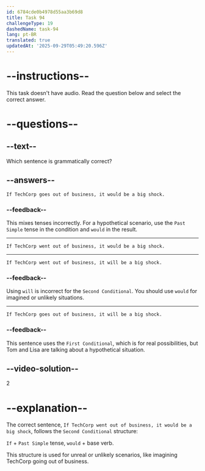 ```yaml
---
id: 6784cde0b4978d55aa3b69d8
title: Task 94
challengeType: 19
dashedName: task-94
lang: pt-BR
translated: true
updatedAt: '2025-09-29T05:49:20.596Z'
---
```


# --instructions--

This task doesn't have audio. Read the question below and select the correct answer.

# --questions--

## --text--

Which sentence is grammatically correct?

## --answers--

`If TechCorp goes out of business, it would be a big shock.`

### --feedback--

This mixes tenses incorrectly. For a hypothetical scenario, use the `Past Simple` tense in the condition and `would` in the result.

---

`If TechCorp went out of business, it would be a big shock.`

---

`If TechCorp went out of business, it will be a big shock.`

### --feedback--

Using `will` is incorrect for the `Second Conditional`. You should use `would` for imagined or unlikely situations.

---

`If TechCorp goes out of business, it will be a big shock.`

### --feedback--

This sentence uses the `First Conditional`, which is for real possibilities, but Tom and Lisa are talking about a hypothetical situation.

## --video-solution--

2

# --explanation--

The correct sentence, `If TechCorp went out of business, it would be a big shock`, follows the `Second Conditional` structure:

`If` + `Past Simple` tense, `would` + base verb.

This structure is used for unreal or unlikely scenarios, like imagining TechCorp going out of business.
